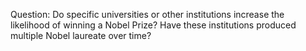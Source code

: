 Question: Do specific universities or other institutions increase the likelihood of winning a Nobel Prize? Have these institutions produced multiple Nobel laureate over time?
